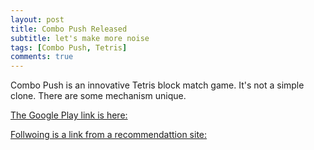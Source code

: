 ```yaml
---
layout: post
title: Combo Push Released
subtitle: let's make more noise
tags: [Combo Push, Tetris]
comments: true
---
```

Combo Push is an innovative Tetris block match game. It's not a simple clone.
There are some mechanism unique.

[The Google Play link is here:](https://play.google.com/store/apps/details?id=com.minikara.pushtetro)

[Follwoing is a link from a recommendattion site:](https://gameskeys.net/top-android-games-to-tryout-in-july-2021/)

